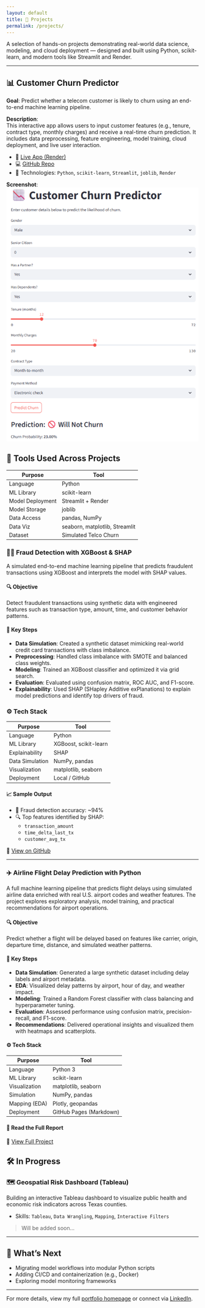 ```yaml
---
layout: default
title: 🚀 Projects
permalink: /projects/
---
```


A selection of hands-on projects demonstrating real-world data science, modeling, and cloud deployment — designed and built using Python, scikit-learn, and modern tools like Streamlit and Render.

---

## 📊 Customer Churn Predictor

**Goal**: Predict whether a telecom customer is likely to churn using an end-to-end machine learning pipeline.

**Description**:  
This interactive app allows users to input customer features (e.g., tenure, contract type, monthly charges) and receive a real-time churn prediction. It includes data preprocessing, feature engineering, model training, cloud deployment, and live user interaction.

- 🔗 [Live App (Render)](https://churn-prediction-app-dxft.onrender.com/)
- 💻 [GitHub Repo](https://github.com/pmcavallo/churn-prediction-app)
- 📎 Technologies: `Python`, `scikit-learn`, `Streamlit`, `joblib`, `Render`

**Screenshot**:  
![Churn Prediction App Screenshot](https://github.com/pmcavallo/pmcavallo.github.io/blob/master/images/streamlit_ui.png?raw=true)

## 🧰 Tools Used Across Projects

| Purpose          | Tool                           |
|------------------|--------------------------------|
| Language         | Python                         |
| ML Library       | scikit-learn                   |
| Model Deployment | Streamlit + Render             |
| Model Storage    | joblib                         |
| Data Access      | pandas, NumPy                  |
| Data Viz         | seaborn, matplotlib, Streamlit |
| Dataset          | Simulated Telco Churn          |

### 🕵️‍♂️ Fraud Detection with XGBoost & SHAP

A simulated end-to-end machine learning pipeline that predicts fraudulent transactions using XGBoost and interprets the model with SHAP values.

#### 🔍 Objective
Detect fraudulent transactions using synthetic data with engineered features such as transaction type, amount, time, and customer behavior patterns.

#### 🧠 Key Steps

- **Data Simulation**: Created a synthetic dataset mimicking real-world credit card transactions with class imbalance.
- **Preprocessing**: Handled class imbalance with SMOTE and balanced class weights.
- **Modeling**: Trained an XGBoost classifier and optimized it via grid search.
- **Evaluation**: Evaluated using confusion matrix, ROC AUC, and F1-score.
- **Explainability**: Used SHAP (SHapley Additive exPlanations) to explain model predictions and identify top drivers of fraud.

### ⚙️ Tech Stack

| Purpose           | Tool                   |
|-------------------|------------------------|
| Language          | Python                 |
| ML Library        | XGBoost, scikit-learn  |
| Explainability    | SHAP                   |
| Data Simulation   | NumPy, pandas          |
| Visualization     | matplotlib, seaborn    |
| Deployment        | Local / GitHub         |

#### 📈 Sample Output

- 🔺 Fraud detection accuracy: ~94%
- 🔍 Top features identified by SHAP:
  - `transaction_amount`
  - `time_delta_last_tx`
  - `customer_avg_tx`

📎 [View on GitHub](https://github.com/pmcavallo/fraud-detection-project) 

---

### ✈️ Airline Flight Delay Prediction with Python

A full machine learning pipeline that predicts flight delays using simulated airline data enriched with real U.S. airport codes and weather features. The project explores exploratory analysis, model training, and practical recommendations for airport operations.

#### 🔍 Objective
Predict whether a flight will be delayed based on features like carrier, origin, departure time, distance, and simulated weather patterns.

#### 🧠 Key Steps

- **Data Simulation**: Generated a large synthetic dataset including delay labels and airport metadata.
- **EDA**: Visualized delay patterns by airport, hour of day, and weather impact.
- **Modeling**: Trained a Random Forest classifier with class balancing and hyperparameter tuning.
- **Evaluation**: Assessed performance using confusion matrix, precision-recall, and F1-score.
- **Recommendations**: Delivered operational insights and visualized them with heatmaps and scatterplots.

#### ⚙️ Tech Stack

| Purpose           | Tool                    |
|-------------------|-------------------------|
| Language          | Python 3                |
| ML Library        | scikit-learn            |
| Visualization     | matplotlib, seaborn     |
| Simulation        | NumPy, pandas            |
| Mapping (EDA)     | Plotly, geopandas        |
| Deployment        | GitHub Pages (Markdown) |

#### 📂 Read the Full Report
📎 [View Full Project](https://pmcavallo.github.io/full-airline-delay-project/)

## 🛠️ In Progress

### 🗺️ Geospatial Risk Dashboard (Tableau)
Building an interactive Tableau dashboard to visualize public health and economic risk indicators across Texas counties.

- Skills: `Tableau`, `Data Wrangling`, `Mapping`, `Interactive Filters`

> Will be added soon...

---

## 🧵 What’s Next
- Migrating model workflows into modular Python scripts
- Adding CI/CD and containerization (e.g., Docker)
- Exploring model monitoring frameworks

---

For more details, view my full [portfolio homepage](https://pmcavallo.github.io) or connect via [LinkedIn](https://www.linkedin.com/in/paulocavallo/).
